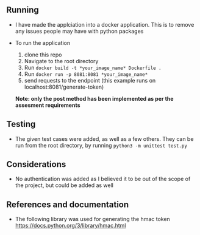## Running
- I have made the applciation into a docker application. This is to remove any issues people may have with python packages

- To run the application
    1. clone this repo
    2. Navigate to the root directory
    3. Run ``` docker build -t *your_image_name* Dockerfile . ```
    4. Run ``` docker run -p 8081:8081 *your_image_name* ```
    5. send requests to the endpoint (this example runs on localhost:8081/generate-token)
    
    **Note: only the post method has been implemented as per the assesment requirements**

## Testing

- The given test cases were added, as well as a few others. They can be run from the root directory, by running 
``` python3 -m unittest test.py ```

## Considerations

- No authentication was added as I believed it to be out of the scope of the project, but could be added as well

## References and documentation

- The following library was used for generating the hmac token https://docs.python.org/3/library/hmac.html
